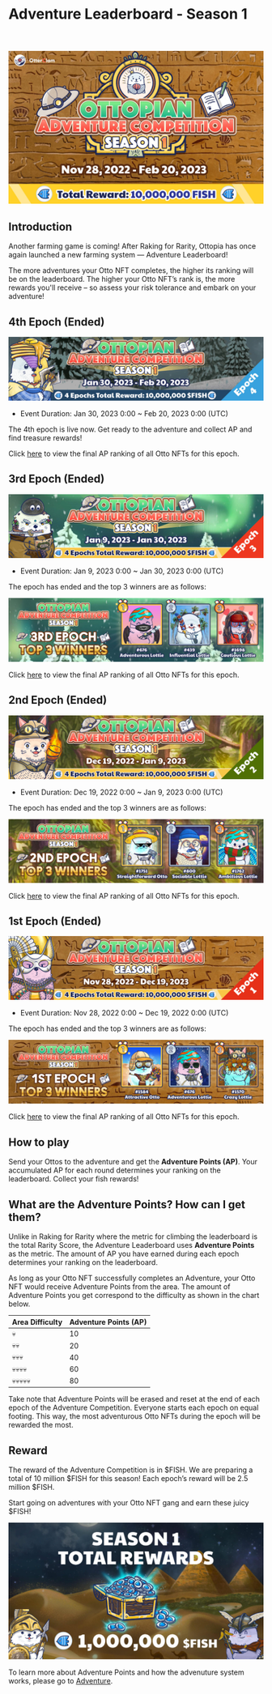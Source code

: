 # Adventure Leaderboard - Season 1

<header>
<meta property="og:title" content="Ottopia Whitepaper | Adventure Leaderboard - Season 1" />
<meta property="og:image" content="https://docs.ottopia.app/assets/images/1st-al-ogimage-7cff5b06bacecc1bd368a93cf650dd00.jpg" />
<meta property="og:description" content="Gather ‘round the stream, Otters! Season 1 of the Adventure Leaderboard is here, pack your bags and get ready to become the king of the adventure!" />
</header>

![Adventure Leaderboard - Season 1](img/1st-al-ogimage.jpg)

## Introduction

Another farming game is coming! After Raking for Rarity, Ottopia has once again launched a new farming system — Adventure Leaderboard! 

The more adventures your Otto NFT completes, the higher its ranking will be on the leaderboard. The higher your Otto NFT’s rank is, the more rewards you'll receive – so assess your risk tolerance and embark on your adventure!

## 4th Epoch (Ended) <a href="#4th-epoch" id="4th-epoch"></a>

![S1 4th Epoch](img/ap_s1_epoch4.jpg)

* Event Duration: Jan 30, 2023 0:00 ~ Feb 20, 2023 0:00 (UTC)

The 4th epoch is live now. Get ready to the adventure and collect AP and find treasure rewards!

Click [here](https://ottopia.app/leaderboard?adventure=1&epoch=14) to view the final AP ranking of all Otto NFTs for this epoch.

## 3rd Epoch (Ended) <a href="#3rd-epoch" id="3rd-epoch"></a>

![S1 3rd Epoch](img/ap_s1_epoch3.jpg)

* Event Duration: Jan 9, 2023 0:00 ~ Jan 30, 2023 0:00 (UTC)

The epoch has ended and the top 3 winners are as follows:

![S1 3rd Epoch Winners](img/ap_s1_winner3.jpg)

Click [here](https://ottopia.app/leaderboard?adventure=1&epoch=13) to view the final AP ranking of all Otto NFTs for this epoch.

## 2nd Epoch (Ended) <a href="#2nd-epoch" id="2nd-epoch"></a>

![S1 2nd Epoch](img/ap_s1_epoch2.jpg)

* Event Duration: Dec 19, 2022 0:00 ~ Jan 9, 2023 0:00 (UTC)

The epoch has ended and the top 3 winners are as follows:

![S1 2nd Epoch Winners](img/ap_s1_winner2.jpg)

Click [here](https://ottopia.app/leaderboard?adventure=1&epoch=12) to view the final AP ranking of all Otto NFTs for this epoch.

## 1st Epoch (Ended) <a href="#1st-epoch" id="1st-epoch"></a>

![S1 1st Epoch](img/ap_s1_epoch1.jpg)

* Event Duration: Nov 28, 2022 0:00 ~ Dec 19, 2022 0:00 (UTC)

The epoch has ended and the top 3 winners are as follows:

![S1 1st Epoch Winners](img/ap_s1_winner1.jpg)

Click [here](https://ottopia.app/leaderboard?adventure=1&epoch=11) to view the final AP ranking of all Otto NFTs for this epoch.

## How to play

Send your Ottos to the adventure and get the **Adventure Points (AP)**. 
Your accumulated AP for each round determines your ranking on the leaderboard.
Collect your fish rewards!

## What are the Adventure Points? How can I get them?

Unlike in Raking for Rarity where the metric for climbing the leaderboard is the total Rarity Score, the Adventure Leaderboard uses **Adventure Points** as the metric. The amount of AP you have earned during each epoch determines your ranking on the leaderboard. 

As long as your Otto NFT successfully completes an Adventure, your Otto NFT would receive Adventure Points from the area. The amount of Adventure Points you get correspond to the difficulty as shown in the chart below. 

| Area Difficulty | Adventure Points (AP) |
| --------------- | --------------------- |
| 💀              | 10                    |
| 💀💀            | 20                    |
| 💀💀💀          | 40                    |
| 💀💀💀💀        | 60                    |
| 💀💀💀💀💀      | 80                    |

Take note that Adventure Points will be erased and reset at the end of each epoch of the Adventure Competition. Everyone starts each epoch on equal footing. This way, the most adventurous Otto NFTs during the epoch will be rewarded the most.

## Reward

The reward of the Adventure Competition is in $FISH. We are preparing a total of 10 million $FISH for this season! Each epoch’s reward will be 2.5 million $FISH.

Start going on adventures with your Otto NFT gang and earn these juicy $FISH!

![Fish reward](./img/adventure_s1_rewards.jpg)


To learn more about Adventure Points and how the advenuture system works, please go to [Adventure](../gameplay/adventure#adventure-points-).